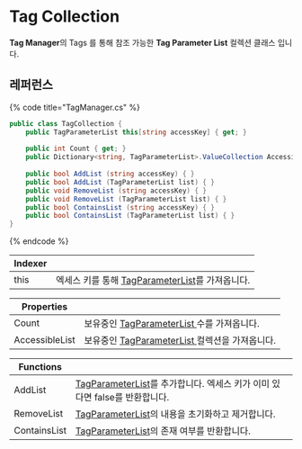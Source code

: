 # Tag Collection

**Tag Manager**의 Tags 를 통해 참조 가능한 **Tag Parameter List** 컬렉션 클래스 입니다.&#x20;

## 레퍼런스

{% code title="TagManager.cs" %}
```csharp
public class TagCollection {
    public TagParameterList this[string accessKey] { get; }
    
    public int Count { get; }
    public Dictionary<string, TagParameterList>.ValueCollection AccessibleList { get; }
    
    public bool AddList (string accessKey) { }
    public bool AddList (TagParameterList list) { }
    public void RemoveList (string accessKey) { }
    public void RemoveList (TagParameterList list) { }
    public bool ContainsList (string accessKey) { }
    public bool ContainsList (TagParameterList list) { }
}
```
{% endcode %}

| Indexer |                                                              |
| ------- | ------------------------------------------------------------ |
| this    | 엑세스 키를 통해 [TagParameterList](../tag-parameter-list/)를 가져옵니다. |

| Properties     |                                                             |
| -------------- | ----------------------------------------------------------- |
| Count          | 보유중인 [TagParameterList ](../tag-parameter-list/)수를 가져옵니다.   |
| AccessibleList | 보유중인 [TagParameterList ](../tag-parameter-list/)컬렉션을 가져옵니다. |

| Functions    |                                                                                |
| ------------ | ------------------------------------------------------------------------------ |
| AddList      | [TagParameterList](../tag-parameter-list/)를 추가합니다. 엑세스 키가 이미 있다면 false를 반환합니다. |
| RemoveList   | [TagParameterList](../tag-parameter-list/)의 내용을 초기화하고 제거합니다.                   |
| ContainsList | [TagParameterList](../tag-parameter-list/)의 존재 여부를 반환합니다.                      |


